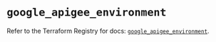 # `google_apigee_environment`

Refer to the Terraform Registry for docs: [`google_apigee_environment`](https://registry.terraform.io/providers/hashicorp/google/6.27.0/docs/resources/apigee_environment).

